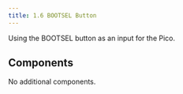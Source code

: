 ```yaml
---
title: 1.6 BOOTSEL Button
---
```

Using the BOOTSEL button as an input for the Pico.
## Components
No additional components.